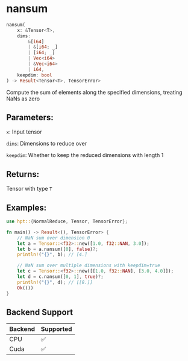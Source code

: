 # nansum
```rust
nansum(
    x: &Tensor<T>, 
    dims: 
        &[i64]
        | &[i64; _]
        | [i64; _] 
        | Vec<i64> 
        | &Vec<i64>
        | i64, 
    keepdim: bool
) -> Result<Tensor<T>, TensorError>
```
Compute the sum of elements along the specified dimensions, treating NaNs as zero

## Parameters:
`x`: Input tensor

`dims`: Dimensions to reduce over

`keepdim`: Whether to keep the reduced dimensions with length 1

## Returns:
Tensor with type `T`

## Examples:
```rust
use hpt::{NormalReduce, Tensor, TensorError};

fn main() -> Result<(), TensorError> {
    // NaN sum over dimension 0
    let a = Tensor::<f32>::new([1.0, f32::NAN, 3.0]);
    let b = a.nansum([0], false)?;
    println!("{}", b); // [4.]

    // NaN sum over multiple dimensions with keepdim=true
    let c = Tensor::<f32>::new([[1.0, f32::NAN], [3.0, 4.0]]);
    let d = c.nansum([0, 1], true)?;
    println!("{}", d); // [[8.]]
    Ok(())
}
```
## Backend Support
| Backend | Supported |
|---------|-----------|
| CPU     | ✅         |
| Cuda    | ✅        |